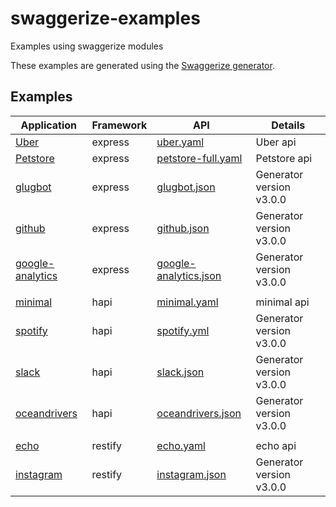 # swaggerize-examples
Examples using swaggerize modules

These examples are generated using the [Swaggerize generator](https://github.com/krakenjs/generator-swaggerize).

## Examples


Application | Framework | API | Details
---|---|---|---
[Uber](/express/uber-express) | express | [uber.yaml](/api/uber.yaml) | Uber api
[Petstore](/express/petstore-full-express) | express | [petstore-full.yaml](/api/petstore-full.yaml) | Petstore api
[glugbot](/express/glugbot-express) | express | [glugbot.json](/api/glugbot.json) | Generator version v3.0.0
[github](express/github-express) | express | [github.json](/api/github.json) | Generator version v3.0.0
[google-analytics](express/google-analytics) | express | [google-analytics.json](/api/google-analytics.json) | Generator version v3.0.0
 | | |
[minimal](/hapi/minimal-hapi) | hapi | [minimal.yaml](/api/minimal.yaml) | minimal api
[spotify](/hapi/spotify) | hapi | [spotify.yml](/api/spotify.yml) | Generator version v3.0.0
[slack](/hapi/slack) | hapi | [slack.json](/api/slack.json) | Generator version v3.0.0
[oceandrivers](/hapi/oceandrivers) | hapi | [oceandrivers.json](/api/oceandrivers.json) | Generator version v3.0.0
 | | |
[echo](/restify/echo-restify) | restify | [echo.yaml](/api/echo.yaml) | echo api
[instagram](/restify/instagram) | restify | [instagram.json](/api/instagram.json) | Generator version v3.0.0
